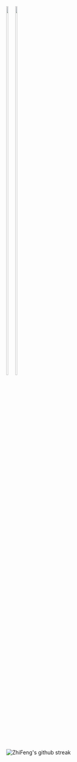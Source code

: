 <div style="display: inline-block;">
    <img src="https://github-readme-stats.vercel.app/api?username=zhi-feng2008&show_icons=true&theme=tokyonight" style="width: 50%;">
</div>

<div style="display: inline-block;">
    <img src="https://github-readme-stats.vercel.app/api/top-langs/?username=zhi-feng2008&layout=compact&hide_border=true&langs_count=10&theme=tokyonight" style="width: 50%;">
</div>

![ZhiFeng's github streak](https://github-readme-streak-stats.herokuapp.com/?user=zhi-feng2008&layout=compact&hide_border=true&langs_count=10&theme=tokyonight)
<!--
**zhi-feng2008/zhi-feng2008** is a ✨ _special_ ✨ repository because its `README.md` (this file) appears on your GitHub profile.

Here are some ideas to get you started:

- 🔭 I’m currently working on ...
- 🌱 I’m currently learning ...
- 👯 I’m looking to collaborate on ...
- 🤔 I’m looking for help with ...
- 💬 Ask me about ...
- 📫 How to reach me: ...
- 😄 Pronouns: ...
- ⚡ Fun fact: ...
-->
